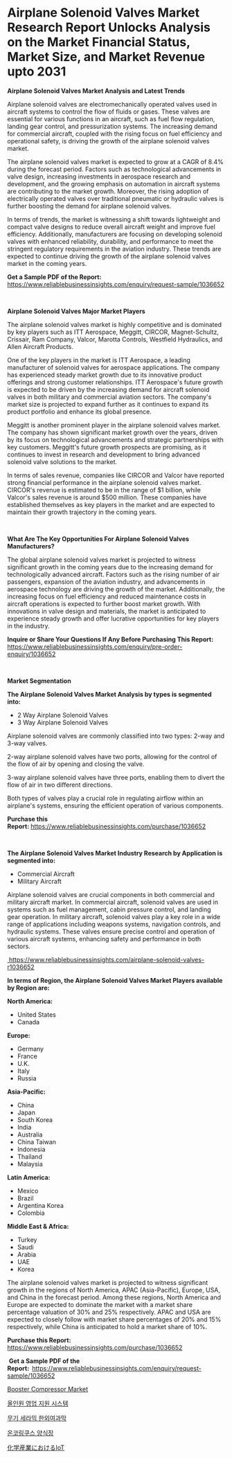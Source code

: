 <p><h1>Airplane Solenoid Valves Market Research Report Unlocks Analysis on the Market Financial Status, Market Size, and Market Revenue upto 2031</h1></p><p><strong>Airplane Solenoid Valves Market Analysis and Latest Trends</strong></p>
<p><p>Airplane solenoid valves are electromechanically operated valves used in aircraft systems to control the flow of fluids or gases. These valves are essential for various functions in an aircraft, such as fuel flow regulation, landing gear control, and pressurization systems. The increasing demand for commercial aircraft, coupled with the rising focus on fuel efficiency and operational safety, is driving the growth of the airplane solenoid valves market.</p><p>The airplane solenoid valves market is expected to grow at a CAGR of 8.4% during the forecast period. Factors such as technological advancements in valve design, increasing investments in aerospace research and development, and the growing emphasis on automation in aircraft systems are contributing to the market growth. Moreover, the rising adoption of electrically operated valves over traditional pneumatic or hydraulic valves is further boosting the demand for airplane solenoid valves.</p><p>In terms of trends, the market is witnessing a shift towards lightweight and compact valve designs to reduce overall aircraft weight and improve fuel efficiency. Additionally, manufacturers are focusing on developing solenoid valves with enhanced reliability, durability, and performance to meet the stringent regulatory requirements in the aviation industry. These trends are expected to continue driving the growth of the airplane solenoid valves market in the coming years.</p></p>
<p><strong>Get a Sample PDF of the Report:&nbsp;</strong> <a href="https://www.reliablebusinessinsights.com/enquiry/request-sample/1036652">https://www.reliablebusinessinsights.com/enquiry/request-sample/1036652</a></p>
<p>&nbsp;</p>
<p><strong>Airplane Solenoid Valves Major Market Players</strong></p>
<p><p>The airplane solenoid valves market is highly competitive and is dominated by key players such as ITT Aerospace, Meggitt, CIRCOR, Magnet-Schultz, Crissair, Ram Company, Valcor, Marotta Controls, Westfield Hydraulics, and Allen Aircraft Products.</p><p>One of the key players in the market is ITT Aerospace, a leading manufacturer of solenoid valves for aerospace applications. The company has experienced steady market growth due to its innovative product offerings and strong customer relationships. ITT Aerospace's future growth is expected to be driven by the increasing demand for aircraft solenoid valves in both military and commercial aviation sectors. The company's market size is projected to expand further as it continues to expand its product portfolio and enhance its global presence.</p><p>Meggitt is another prominent player in the airplane solenoid valves market. The company has shown significant market growth over the years, driven by its focus on technological advancements and strategic partnerships with key customers. Meggitt's future growth prospects are promising, as it continues to invest in research and development to bring advanced solenoid valve solutions to the market.</p><p>In terms of sales revenue, companies like CIRCOR and Valcor have reported strong financial performance in the airplane solenoid valves market. CIRCOR's revenue is estimated to be in the range of $1 billion, while Valcor's sales revenue is around $500 million. These companies have established themselves as key players in the market and are expected to maintain their growth trajectory in the coming years.</p></p>
<p>&nbsp;</p>
<p><strong>What Are The Key Opportunities For Airplane Solenoid Valves Manufacturers?</strong></p>
<p><p>The global airplane solenoid valves market is projected to witness significant growth in the coming years due to the increasing demand for technologically advanced aircraft. Factors such as the rising number of air passengers, expansion of the aviation industry, and advancements in aerospace technology are driving the growth of the market. Additionally, the increasing focus on fuel efficiency and reduced maintenance costs in aircraft operations is expected to further boost market growth. With innovations in valve design and materials, the market is anticipated to experience steady growth and offer lucrative opportunities for key players in the industry.</p></p>
<p><strong>Inquire or Share Your Questions If Any Before Purchasing This Report:</strong> <a href="https://www.reliablebusinessinsights.com/enquiry/pre-order-enquiry/1036652">https://www.reliablebusinessinsights.com/enquiry/pre-order-enquiry/1036652</a></p>
<p>&nbsp;</p>
<p><strong>Market Segmentation</strong></p>
<p><strong>The Airplane Solenoid Valves Market Analysis by types is segmented into:</strong></p>
<p><ul><li>2 Way Airplane Solenoid Valves</li><li>3 Way Airplane Solenoid Valves</li></ul></p>
<p><p>Airplane solenoid valves are commonly classified into two types: 2-way and 3-way valves. </p><p>2-way airplane solenoid valves have two ports, allowing for the control of the flow of air by opening and closing the valve. </p><p>3-way airplane solenoid valves have three ports, enabling them to divert the flow of air in two different directions. </p><p>Both types of valves play a crucial role in regulating airflow within an airplane's systems, ensuring the efficient operation of various components.</p></p>
<p><strong>Purchase this Report:&nbsp;</strong><a href="https://www.reliablebusinessinsights.com/purchase/1036652">https://www.reliablebusinessinsights.com/purchase/1036652</a></p>
<p>&nbsp;</p>
<p><strong>The Airplane Solenoid Valves Market Industry Research by Application is segmented into:</strong></p>
<p><ul><li>Commercial Aircraft</li><li>Military Aircraft</li></ul></p>
<p><p>Airplane solenoid valves are crucial components in both commercial and military aircraft market. In commercial aircraft, solenoid valves are used in systems such as fuel management, cabin pressure control, and landing gear operation. In military aircraft, solenoid valves play a key role in a wide range of applications including weapons systems, navigation controls, and hydraulic systems. These valves ensure precise control and operation of various aircraft systems, enhancing safety and performance in both sectors.</p></p>
<p><a href="https://www.reliablebusinessinsights.com/airplane-solenoid-valves-r1036652">&nbsp;https://www.reliablebusinessinsights.com/airplane-solenoid-valves-r1036652</a></p>
<p><strong>In terms of Region, the Airplane Solenoid Valves Market Players available by Region are:</strong></p>
<p>
    <p> <strong> North America: </strong>
        <ul>
            <li>United States</li>
            <li>Canada</li>
        </ul>
        </p> 
    <p> <strong> Europe: </strong>
        <ul>
            <li>Germany</li>
            <li>France</li>
            <li>U.K.</li>
            <li>Italy</li>
            <li>Russia</li>
        </ul>
        </p> 
    <p> <strong> Asia-Pacific: </strong>
        <ul>
            <li>China</li>
            <li>Japan</li>
            <li>South Korea</li>
            <li>India</li>
            <li>Australia</li>
            <li>China Taiwan</li>
            <li>Indonesia</li>
            <li>Thailand</li>
            <li>Malaysia</li>
        </ul>
        </p> 
    <p> <strong> Latin America: </strong>
        <ul>
            <li>Mexico</li>
            <li>Brazil</li>
            <li>Argentina Korea</li>
            <li>Colombia</li>
        </ul>
        </p> 
    <p> <strong> Middle East & Africa: </strong>
        <ul>
            <li>Turkey</li>
            <li>Saudi</li>
            <li>Arabia</li>
            <li>UAE</li>
            <li>Korea</li>
        </ul>
    </p>
    </p>
<p><p>The airplane solenoid valves market is projected to witness significant growth in the regions of North America, APAC (Asia-Pacific), Europe, USA, and China in the forecast period. Among these regions, North America and Europe are expected to dominate the market with a market share percentage valuation of 30% and 25% respectively. APAC and USA are expected to closely follow with market share percentages of 20% and 15% respectively, while China is anticipated to hold a market share of 10%.</p></p>
<p><strong>Purchase this Report: </strong><a href="https://www.reliablebusinessinsights.com/purchase/1036652">https://www.reliablebusinessinsights.com/purchase/1036652</a></p>
<p>&nbsp;<strong>Get a Sample PDF of the Report:&nbsp;&nbsp;</strong><a href="https://www.reliablebusinessinsights.com/enquiry/request-sample/1036652">https://www.reliablebusinessinsights.com/enquiry/request-sample/1036652</a></p>
<p><strong></strong></p>
<p><p><a href="https://github.com/wwwkeltoum/Market-Research-Report-List-3/blob/main/booster-compressor-market.md">Booster Compressor Market</a></p><p><a href="https://github.com/shade463/Market-Research-Report-List-1/blob/main/414326280855.md">올인원 영업 지원 시스템</a></p><p><a href="https://medium.com/@carolynurton5656/%EB%AC%B4%EA%B8%B0-%EC%84%B8%EB%9D%BC%EB%AF%B9-%EC%B4%88%EC%97%AC%EA%B3%BC-%EB%A7%89-%EC%8B%9C%EC%9E%A5-%EC%8B%9C%EC%9E%A5-%EC%A0%90%EC%9C%A0%EC%9C%A8-%EC%8B%9C%EC%9E%A5-%ED%8A%B8%EB%A0%8C%EB%93%9C-%EB%B0%8F-%EB%AF%B8%EB%9E%98-%EC%84%B1%EC%9E%A5-%ED%83%90%EC%83%89-cb4840e8d415">무기 세라믹 한외여과막</a></p><p><a href="https://github.com/FelipeGrrady654556/Market-Research-Report-List-1/blob/main/117237080854.md">온코링쿠스 양식장</a></p><p><a href="https://medium.com/@phillipbarnett65/%E5%8C%96%E5%AD%A6%E7%89%A9%E8%B3%AA%E3%81%AEiot%E5%B8%82%E5%A0%B4-%E7%AB%B6%E4%BA%89%E5%88%86%E6%9E%90-%E5%B8%82%E5%A0%B4%E5%8B%95%E5%90%91-%E3%81%8A%E3%82%88%E3%81%B32031%E5%B9%B4%E3%81%BE%E3%81%A7%E3%81%AE%E4%BA%88%E6%B8%AC-ea567c1f8a1a">化学産業におけるIoT</a></p></p>